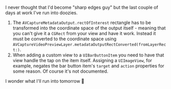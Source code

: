 I never thought that I'd become "sharp edges guy" but the last couple of days at work I've run into doozies.

1. The `AVCaptureMetadataOutput.rectOfInterest` rectangle has to be transformed into the coordinate space of the output itself - meaning that you can't give it a `CGRect` from your view and have it work. Instead it must be converted to the coordinate space using `AVCaptureVideoPreviewLayer.metadataOutputRectConverted(fromLayerRect:)`.
2. When adding a custom view to a `UIBarButtonItem` you need to have that view handle the tap on the item itself. Assigning a `UIImageView`, for example, negates the bar button item's `target` and `action` properties for some reason. Of course it's not documented.

I wonder what I'll run into tomorrow 🙂
